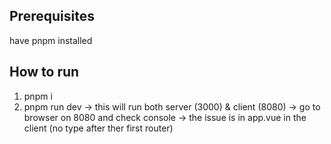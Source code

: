 ## Prerequisites

have pnpm installed

## How to run
1) pnpm i
2) pnpm run dev
    -> this will run both server (3000) & client (8080)
    -> go to browser on 8080 and check console
    -> the issue is in app.vue in the client (no type after ther first router)
